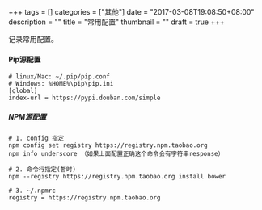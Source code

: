 +++
tags = []
categories = ["其他"]
date = "2017-03-08T19:08:50+08:00"
description = ""
title = "常用配置"
thumbnail = ""
draft = true
+++

记录常用配置。

<!--more-->


#### Pip源配置

```shell
# linux/Mac: ~/.pip/pip.conf
# Windows: %HOME%\pip\pip.ini
[global]
index-url = https://pypi.douban.com/simple
```

##### NPM源配置

```shell
# 1. config 指定
npm config set registry https://registry.npm.taobao.org 
npm info underscore （如果上面配置正确这个命令会有字符串response）

# 2. 命令行指定(暂时)
npm --registry https://registry.npm.taobao.org install bower

# 3. ~/.npmrc
registry = https://registry.npm.taobao.org
```



